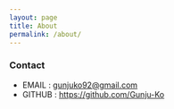 ```yaml
---
layout: page
title: About
permalink: /about/
---
```


### Contact
* EMAIL : gunjuko92@gmail.com
* GITHUB : https://github.com/Gunju-Ko
